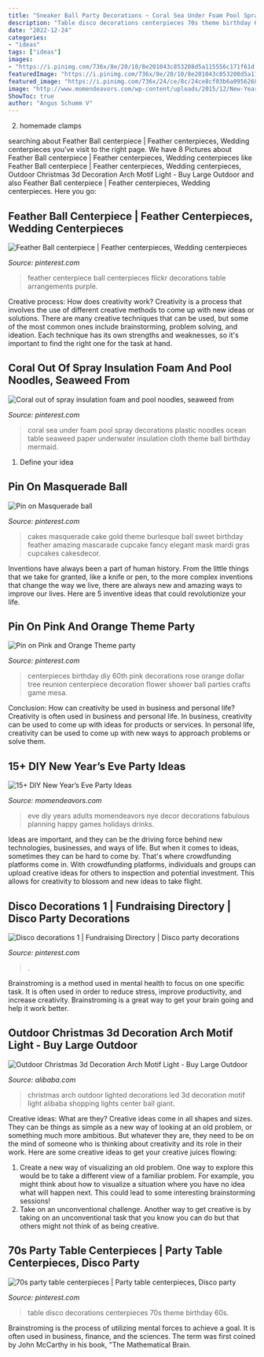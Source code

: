 ```yaml
---
title: "Sneaker Ball Party Decorations ~ Coral Sea Under Foam Pool Spray Decorations Plastic Noodles Ocean Table Seaweed Paper Underwater Insulation Cloth Theme Ball Birthday Mermaid"
description: "Table disco decorations centerpieces 70s theme birthday 60s"
date: "2022-12-24"
categories:
- "ideas"
tags: ["ideas"]
images:
- "https://i.pinimg.com/736x/8e/20/10/8e201043c853208d5a115556c171f61d.jpg"
featuredImage: "https://i.pinimg.com/736x/8e/20/10/8e201043c853208d5a115556c171f61d.jpg"
featured_image: "https://i.pinimg.com/736x/24/ce/8c/24ce8cf03b6a09562682b91a7d8b90c2--reunion-centerpieces-diy-centerpieces.jpg"
image: "http://www.momendeavors.com/wp-content/uploads/2015/12/New-Years-Eve-Party-Ideas-512x1024.jpg"
ShowToc: true
author: "Angus Schumm V"
---
```



2. homemade clamps

	

		
searching about Feather Ball centerpiece | Feather centerpieces, Wedding centerpieces you've visit to the right page. We have 8 Pictures about Feather Ball centerpiece | Feather centerpieces, Wedding centerpieces like Feather Ball centerpiece | Feather centerpieces, Wedding centerpieces, Outdoor Christmas 3d Decoration Arch Motif Light - Buy Large Outdoor and also Feather Ball centerpiece | Feather centerpieces, Wedding centerpieces. Here you go:
		
    
## Feather Ball Centerpiece | Feather Centerpieces, Wedding Centerpieces

<img loading=lazy src="https://i.pinimg.com/736x/8e/c0/da/8ec0dab7e5de6502407996ea9a6018f0--quince-centerpieces-feather-centerpieces.jpg" onerror="this.onerror=null;this.src='https://tse3.mm.bing.net/th?id=OIP.1OAxmTA80nt0P82EWaEv8wHaKL&amp;pid=15.1';" alt="Feather Ball centerpiece | Feather centerpieces, Wedding centerpieces">

_Source: pinterest.com_

>feather centerpiece ball centerpieces flickr decorations table arrangements purple. 

	

Creative process: How does creativity work?
Creativity is a process that involves the use of different creative methods to come up with new ideas or solutions. There are many creative techniques that can be used, but some of the most common ones include brainstorming, problem solving, and ideation. Each technique has its own strengths and weaknesses, so it's important to find the right one for the task at hand.

    
## Coral Out Of Spray Insulation Foam And Pool Noodles, Seaweed From

<img loading=lazy src="https://i.pinimg.com/736x/e0/8d/74/e08d74fa25d045dbe95e77d051274178.jpg" onerror="this.onerror=null;this.src='https://tse3.mm.bing.net/th?id=OIP.BglzUVqftG9NCcyxX3NlugAAAA&amp;pid=15.1';" alt="Coral out of spray insulation foam and pool noodles, seaweed from">

_Source: pinterest.com_

>coral sea under foam pool spray decorations plastic noodles ocean table seaweed paper underwater insulation cloth theme ball birthday mermaid. 

	

1. Define your idea

    
## Pin On Masquerade Ball

<img loading=lazy src="https://i.pinimg.com/736x/0c/51/7a/0c517abb4134f92631f75bb903e40042--masquerade-cakes-masquerade-theme.jpg" onerror="this.onerror=null;this.src='https://tse2.mm.bing.net/th?id=OIP.Y4T0vFiQRBEJ3e-MiqyOIwHaNF&amp;pid=15.1';" alt="Pin on Masquerade ball">

_Source: pinterest.com_

>cakes masquerade cake gold theme burlesque ball sweet birthday feather amazing mascarade cupcake fancy elegant mask mardi gras cupcakes cakesdecor. 

	

Inventions have always been a part of human history. From the little things that we take for granted, like a knife or pen, to the more complex inventions that change the way we live, there are always new and amazing ways to improve our lives. Here are 5 inventive ideas that could revolutionize your life.

    
## Pin On Pink And Orange Theme Party

<img loading=lazy src="https://i.pinimg.com/736x/24/ce/8c/24ce8cf03b6a09562682b91a7d8b90c2--reunion-centerpieces-diy-centerpieces.jpg" onerror="this.onerror=null;this.src='https://tse1.mm.bing.net/th?id=OIP.t9kZPybWQfXl2-Mxt9_ZoQHaNK&amp;pid=15.1';" alt="Pin on Pink and Orange Theme party">

_Source: pinterest.com_

>centerpieces birthday diy 60th pink decorations rose orange dollar tree reunion centerpiece decoration flower shower ball parties crafts game mesa. 

	

Conclusion: How can creativity be used in business and personal life?
Creativity is often used in business and personal life. In business, creativity can be used to come up with ideas for products or services. In personal life, creativity can be used to come up with new ways to approach problems or solve them.

    
## 15+ DIY New Year’s Eve Party Ideas

<img loading=lazy src="http://www.momendeavors.com/wp-content/uploads/2015/12/New-Years-Eve-Party-Ideas-512x1024.jpg" onerror="this.onerror=null;this.src='https://tse1.mm.bing.net/th?id=OIP.AfW4drAOSZs55sn0GZUvkgHaO0&amp;pid=15.1';" alt="15+ DIY New Year’s Eve Party Ideas">

_Source: momendeavors.com_

>eve diy years adults momendeavors nye decor decorations fabulous planning happy games holidays drinks. 

	

Ideas are important, and they can be the driving force behind new technologies, businesses, and ways of life. But when it comes to ideas, sometimes they can be hard to come by. That's where crowdfunding platforms come in. With crowdfunding platforms, individuals and groups can upload creative ideas for others to inspection and potential investment. This allows for creativity to blossom and new ideas to take flight.

    
## Disco Decorations 1 | Fundraising Directory | Disco Party Decorations

<img loading=lazy src="https://i.pinimg.com/736x/42/cf/e2/42cfe2615c8cfcbe5c3f9b023a778b96.jpg" onerror="this.onerror=null;this.src='https://tse3.mm.bing.net/th?id=OIP.Tos_yPWl6bb9yDFmd9gQ7gHaLH&amp;pid=15.1';" alt="Disco decorations 1 | Fundraising Directory | Disco party decorations">

_Source: pinterest.com_

>. 

	

Brainstroming is a method used in mental health to focus on one specific task. It is often used in order to reduce stress, improve productivity, and increase creativity. Brainstroming is a great way to get your brain going and help it work better.

    
## Outdoor Christmas 3d Decoration Arch Motif Light - Buy Large Outdoor

<img loading=lazy src="https://sc01.alicdn.com/kf/HTB10YSeRFXXXXXQXVXXq6xXFXXXl/225928254/HTB10YSeRFXXXXXQXVXXq6xXFXXXl.jpg" onerror="this.onerror=null;this.src='https://tse2.mm.bing.net/th?id=OIP.D88dfXfxoQfsi8HBDXjc2wHaE8&amp;pid=15.1';" alt="Outdoor Christmas 3d Decoration Arch Motif Light - Buy Large Outdoor">

_Source: alibaba.com_

>christmas arch outdoor lighted decorations led 3d decoration motif light alibaba shopping lights center ball giant. 

	

Creative ideas: What are they?
Creative ideas come in all shapes and sizes. They can be things as simple as a new way of looking at an old problem, or something much more ambitious. But whatever they are, they need to be on the mind of someone who is thinking about creativity and its role in their work. Here are some creative ideas to get your creative juices flowing: 
1) Create a new way of visualizing an old problem. One way to explore this would be to take a different view of a familiar problem. For example, you might think about how to visualize a situation where you have no idea what will happen next. This could lead to some interesting brainstorming sessions! 
2) Take on an unconventional challenge. Another way to get creative is by taking on an unconventional task that you know you can do but that others might not think of as being creative.

    
## 70s Party Table Centerpieces | Party Table Centerpieces, Disco Party

<img loading=lazy src="https://i.pinimg.com/736x/8e/20/10/8e201043c853208d5a115556c171f61d.jpg" onerror="this.onerror=null;this.src='https://tse2.mm.bing.net/th?id=OIP.mGHNNdR1qWU0SL5HCIMzbwHaJ3&amp;pid=15.1';" alt="70s party table centerpieces | Party table centerpieces, Disco party">

_Source: pinterest.com_

>table disco decorations centerpieces 70s theme birthday 60s. 

	

Brainstroming is the process of utilizing mental forces to achieve a goal. It is often used in business, finance, and the sciences. The term was first coined by John McCarthy in his book, "The Mathematical Brain.

